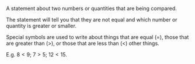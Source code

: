 A statement about two numbers or quantities that are being compared.

The statement will tell you that they are not equal and which number or
quantity is greater or smaller.

Special symbols are used to write about things that are equal ($=$), those
that are greater than ($>$), or those that are less than ($<$) other things.

E.g. $8<9$; $7>5$; $12<15$.
